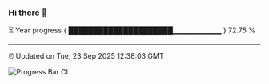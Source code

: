 ### Hi there 👋

⏳ Year progress { █████████████████████▁▁▁▁▁▁▁▁▁ } 72.75 %

---

⏰ Updated on Tue, 23 Sep 2025 12:38:03 GMT

![Progress Bar CI](https://github.com/liununu/liununu/workflows/Progress%20Bar%20CI/badge.svg)
